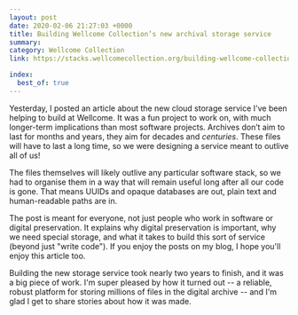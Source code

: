 ```yaml
---
layout: post
date: 2020-02-06 21:27:03 +0000
title: Building Wellcome Collection’s new archival storage service
summary:
category: Wellcome Collection
link: https://stacks.wellcomecollection.org/building-wellcome-collections-new-archival-storage-service-3f68ff21927e

index:
  best_of: true
---
```


Yesterday, I posted an article about the new cloud storage service I've been helping to build at Wellcome.
It was a fun project to work on, with much longer-term implications than most software projects.
Archives don’t aim to last for months and years, they aim for decades and *centuries*.
These files will have to last a long time, so we were designing a service meant to outlive all of us!

The files themselves will likely outlive any particular software stack, so we had to organise them in a way that will remain useful long after all our code is gone.
That means UUIDs and opaque databases are out, plain text and human-readable paths are in.

The post is meant for everyone, not just people who work in software or digital preservation.
It explains why digital preservation is important, why we need special storage, and what it takes to build this sort of service (beyond just "write code").
If you enjoy the posts on my blog, I hope you'll enjoy this article too.

Building the new storage service took nearly two years to finish, and it was a big piece of work.
I'm super pleased by how it turned out -- a reliable, robust platform for storing millions of files in the digital archive -- and I'm glad I get to share stories about how it was made.
